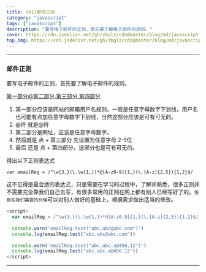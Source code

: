 ```yaml
---
title: (61)邮件正则
category: "javascript"
tags: ["javascript"]
description: "要写电子邮件的正则，首先要了解电子邮件的规则。"
cover: https://cdn.jsdelivr.net/gh/zbglz/cdn@master/blog/md/javascript.svg
top_img: https://cdn.jsdelivr.net/gh/zbglz/cdn@master/blog/md/javascript.svg
---
```


***

### 邮件正则

要写电子邮件的正则，首先要了解电子邮件的规则。

第一部分@第二部分.第三部分.第四部分

1. 第一部分应该是网站的邮箱用户名规则。一般是任意字母数字下划线，用户名也可能有点加任意字母数字下划线，当然这部分应该是可有可无的。
2. @符 就是@符
3. 第二部分是网址，应该是任意字母数字。
4. 然后就是 点 + 第三部分 先设置为任意字母 2-5位
5. 最后 还是 点 + 第四部分，这部分也是可有可无的。

得出以下正则表达式

    var emailReg = /^\w{3,}(\.\w{1,})*@[A-z0-9]{1,}(\.[A-z]{2,5}){1,2}$/


这不见得是最合适的表达式，只是需要在学习的过程中，了解并熟悉，很多正则并不需要完全靠我们自己去写，有很多常用的正则在网上都有别人已经写好了的。`但是在我们需要的时候`可以对别人做好的基础上，根据需求做出适当的修改。


```js js
<script>
  var emailReg = /^\w{3,}(\.\w{1,})*@[A-z0-9]{1,}(\.[A-z]{2,5}){1,2}$/
  
  console.warn('emailReg.test("abc.abc@abc.com")')
  console.log(emailReg.test("abc.abc@abc.com"))
  
  console.warn('emailReg.test("abc.abc.a@456.12")')
  console.log(emailReg.test("abc.abc.a@456.12"))
</script>
```



***